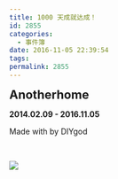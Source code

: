 ```yaml
---
title: 1000 天成就达成！
id: 2855
categories:
  - 事件簿
date: 2016-11-05 22:39:54
tags:
permalink: 2855
---
```


<span style="font-size: 16pt;">**Anotherhome**</span>

**2014.02.09 - 2016.11.05**

Made with  by DIYgod

&nbsp;

![](/images/1000.jpg)